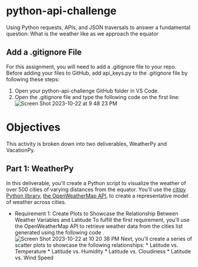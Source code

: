 # python-api-challenge
Using Python requests, APIs, and JSON traversals to answer a fundamental question:  What is the weather like as we approach the equator

## Add a .gitignore File
For this assignment, you will need to add a .gitignore file to your repo.
Before adding your files to GitHub, add api_keys.py to the .gitignore file by following these steps:
   1. Open your python-api-challenge GitHub folder in VS Code.
   2. Open the .gitignore file and type the following code on the first line:
      ![Screen Shot 2023-10-22 at 9 48 23 PM](https://github.com/dilqvl62/python-api-challenge/assets/107519883/74928780-49b6-481c-8e1d-0c090d059013)

# Objectives 
This activity is broken down into two deliverables, WeatherPy and VacationPy.
## Part 1: WeatherPy
In this deliverable, you'll create a Python script to visualize the weather of over 500 cities of varying distances from the equator. You'll use the [citipy Python library](https://pypi.org/project/citipy/), [the OpenWeatherMap API](https://openweathermap.org/api),  to create a representative model of weather across cities.

* Requirement 1: Create Plots to Showcase the Relationship Between Weather Variables and Latitude
   To fulfill the first requirement, you'll use the OpenWeatherMap API to retrieve weather data from the cities list generated using the following code .
   ![Screen Shot 2023-10-22 at 10 20 38 PM](https://github.com/dilqvl62/python-api-challenge/assets/107519883/bd5a514a-fc0b-44eb-8407-99d27e7fef46)
   Next, you'll create a series of scatter plots to showcase the following relationships:
            * Latitude vs. Temperature 
            * Latitude vs. Humidity
            * Latitude vs. Cloudiness
            * Latitude vs. Wind Speed




      



